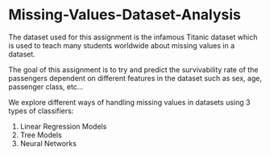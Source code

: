 # Missing-Values-Dataset-Analysis

The dataset used for this assignment is the infamous Titanic dataset which is used to teach many
students worldwide about missing values in a dataset.

The goal of this assignment is to try and predict the survivability rate of the passengers
dependent on different features in the dataset such as sex, age, passenger class, etc…

We explore different ways of handling missing values in datasets using 3 types of classifiers:
1. Linear Regression Models
2. Tree Models
3. Neural Networks
